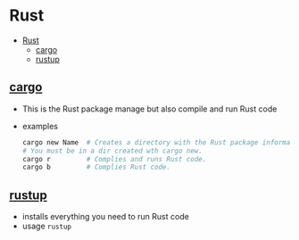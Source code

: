 # Rust

- [Rust](#rust)
  - [cargo](#cargo)
  - [rustup](#rustup)

## [cargo](http://manpages.ubuntu.com/manpages/kinetic/en/man1/cargo.1.html)

- This is the Rust package manage but also compile and run Rust code
  
- examples

  ```bash
  cargo new Name  # Creates a directory with the Rust package information .
  # You must be in a dir created wth cargo new.
  cargo r         # Complies and runs Rust code.
  cargo b         # Complies Rust code.
  ```

## [rustup](https://www.rust-lang.org/tools/install)

- installs everything you need to run Rust code
- usage `rustup`
